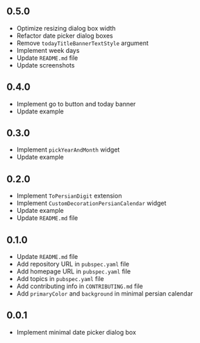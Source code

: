 ## 0.5.0
* Optimize resizing dialog box width
* Refactor date picker dialog boxes
* Remove `todayTitleBannerTextStyle` argument
* Implement week days
* Update `README.md` file
* Update screenshots

## 0.4.0
* Implement go to button and today banner
* Update example

## 0.3.0
* Implement `pickYearAndMonth` widget
* Update example

## 0.2.0
* Implement `ToPersianDigit` extension
* Implement `CustomDecorationPersianCalendar` widget
* Update example
* Update `README.md` file

## 0.1.0
* Update `README.md` file
* Add repository URL in `pubspec.yaml` file
* Add homepage URL in `pubspec.yaml` file
* Add topics in `pubspec.yaml` file
* Add contributing info in `CONTRIBUTING.md` file
* Add `primaryColor` and `background` in minimal persian calendar

## 0.0.1
* Implement minimal date picker dialog box
